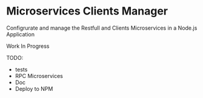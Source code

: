 # Microservices Clients Manager

Configrurate and manage the Restfull and Clients Microservices in a Node.js Application

Work In Progress

TODO:
- tests
- RPC Microservices
- Doc
- Deploy to NPM